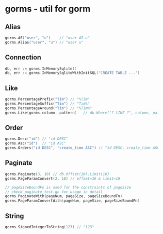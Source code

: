# gorms - util for gorm

## Alias

```go
gorms.AS("user", "u")    // "user AS u"
gorms.Alias("user", "u") // "user u"
```

## Connection

```go
db, err := gorms.InMemorySqlite()
db, err := gorms.InMemorySqliteWithInitSQL("CREATE TABLE ...")
```

## Like

```go
gorms.PercentagePrefix("Tim") // "%Tim"
gorms.PercentageSuffix("Tim") // "Tim%"
gorms.PercentageAround("Tim") // "%Tim%"
gorms.Like(gorms.column, pattern)   // db.Where("? LIKE ?", column, pattern)
```

## Order

```go
gorms.Desc("id") // "id DESC"
gorms.Asc("id")  // "id ASC"
gorms.Orders("id DESC", "create_time ASC") // "id DESC, create_time ASC"
```

## Paginate

```go
gorms.Paginate(3, 10) // db.Offset(20).Limit(10)
gorms.PageParamConvert(2, 10) // offset=10 & limit=10

// pageSizeBoundFn is used for the constraints of pageSize
// check paginate_test.go for usage in detail 
gorms.PaginateWith(pageNum, pageSize, pageSizeBoundFn)
gorms.PageParamConvertWith(pageNum, pageSize, pageSizeBoundFn)
```

## String

```go
gorms.SignedIntegerToString(123) // "123"
```